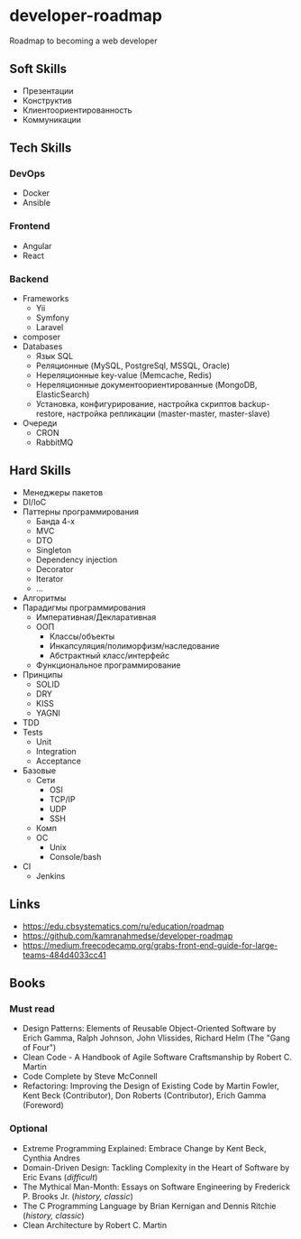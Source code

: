 # developer-roadmap
Roadmap to becoming a web developer

## Soft Skills

* Презентации
* Конструктив
* Клиентоориентированность
* Коммуникации

## Tech Skills
### DevOps
* Docker
* Ansible

### Frontend
* Angular
* React 

### Backend
* Frameworks
  * Yii
  * Symfony
  * Laravel
* composer
* Databases
  * Язык SQL
  * Реляционные (MySQL, PostgreSql, MSSQL, Oracle)
  * Нереляционные key-value (Memcache, Redis)
  * Нереляционные документоориентированные (MongoDB, ElasticSearch)
  * Установка, конфигурирование, настройка скриптов backup-restore, настройка репликации (master-master, master-slave)
* Очереди
  * CRON
  * RabbitMQ

## Hard Skills
* Менеджеры пакетов
* DI/IoC
* Паттерны программирования
  * Банда 4-х
  * MVC
  * DTO
  * Singleton
  * Dependency injection
  * Decorator
  * Iterator
  * ...
* Алгоритмы
* Парадигмы программирования
  * Императивная/Декларативная
  * ООП
    * Классы/объекты
    * Инкапсуляция/полиморфизм/наследование
    * Абстрактный класс/интерфейс
  * Функциональное программирование
* Принципы
  * SOLID
  * DRY
  * KISS
  * YAGNI
* TDD
* Tests
  * Unit
  * Integration
  * Acceptance
* Базовые
  * Сети
    * OSI
    * TCP/IP
    * UDP
    * SSH
  * Комп
  * ОС
    * Unix
    * Console/bash
* CI
  * Jenkins

## Links
* https://edu.cbsystematics.com/ru/education/roadmap
* https://github.com/kamranahmedse/developer-roadmap
* https://medium.freecodecamp.org/grabs-front-end-guide-for-large-teams-484d4033cc41

## Books
### Must read
* Design Patterns: Elements of Reusable Object-Oriented Software by Erich Gamma, Ralph Johnson, John Vlissides, Richard Helm (The "Gang of Four")
* Clean Code - A Handbook of Agile Software Craftsmanship by Robert C. Martin
* Code Complete by Steve McConnell
* Refactoring: Improving the Design of Existing Code by Martin Fowler, Kent Beck (Contributor), Don Roberts (Contributor), Erich Gamma (Foreword)
### Optional
* Extreme Programming Explained: Embrace Change by Kent Beck, Cynthia Andres
* Domain-Driven Design: Tackling Complexity in the Heart of Software by Eric Evans (_difficult_)
* The Mythical Man-Month: Essays on Software Engineering by Frederick P. Brooks Jr. (_history, classic_)
* The C Programming Language by Brian Kernigan and Dennis Ritchie (_history, classic_)
* Clean Architecture by Robert C. Martin
